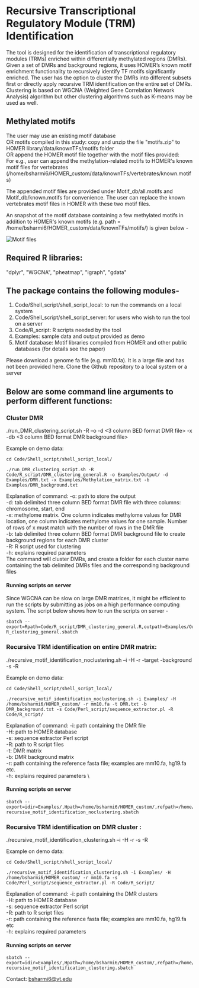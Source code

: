 # Recursive Transcriptional Regulatory Module (TRM) Identification
The tool is designed for the identification of transcriptional regulatory modules (TRMs) enriched within differentially methylated regions (DMRs). Given a set of DMRs and background regions, it uses HOMER’s known motif enrichment functionality to recursively identify TF motifs significantly enriched. The user has the option to cluster the DMRs into different subsets first or directly apply recursive TRM identification on the entire set of DMRs. Clustering is based on WGCNA (Weighted Gene Correlation Network Analysis) algorithm but other clustering algorithms such as K-means may be used as well. 

## Methylated motifs
The user may use an existing motif database \
OR motifs compiled in this study: copy and unzip the file "motifs.zip" to HOMER library/data/knownTFs/motifs folder \
OR append the HOMER motif file together with the motif files provided: \
For e.g., user can append the methylation-related motifs to HOMER's known motif files for vertebrates \
(/home/bsharmi6/HOMER_custom/data/knownTFs/vertebrates/known.motifs) 

The appended motif files are provided under Motif_db/all.motifs and Motif_db/known.motifs for convenience. The user can replace the known vertebrates motif files in HOMER with these two motif files. 

An snapshot of the motif database containing a few methylated motifs in addition to HOMER's known motifs (e.g. path = /home/bsharmi6/HOMER_custom/data/knownTFs/motifs/) is given below - 

![Motif files](https://github.com/BSharmi/TRM-identification/blob/master/Images/motif.png)

## Required R libraries: 
"dplyr", "WGCNA", "pheatmap", "igraph", "gdata"

## The package contains the following modules-
1.	Code/Shell_script/shell_script_local: to run the commands on a local system
2.	Code/Shell_script/shell_script_server: for users who wish to run the tool on a server
3.	Code/R_script: R scripts needed by the tool
4.	Examples: sample data and output provided as demo
5.	Motif database: Motif libraries compiled from HOMER and other public databases (for details see the paper)

Please download a genome fa file (e.g. mm10.fa). It is a large file and has not been provided here.
Clone the Github repository to a local system or a server

## Below are some command line arguments to perform different functions:

### Cluster DMR 

./run_DMR_clustering_script.sh -R <path to R script files> –o <path to output directory> -d <3 column BED format DMR file> -x <Methylome matrix> -db <3 column BED format DMR background file> 

Example on demo data:

```
cd Code/Shell_script/shell_script_local/ 

./run_DMR_clustering_script.sh -R Code/R_script/DMR_clustering_general.R -o Examples/Output/ -d Examples/DMR.txt -x Examples/Methylation_matrix.txt -b Examples/DMR_background.txt 
```

Explanation of command:
-o: path to store the output \
-d: tab delimited three column BED format DMR file with three columns: chromosome, start, end \
-x: methylome matrix. One column indicates methylome values for DMR location, one column indicates methylome values for one sample. Number of rows of x must match with the number of rows in the DMR file \
-b: tab delimited three column BED format DMR background file to create background regions for each DMR cluster \
-R: R script used for clustering \
-h: explains required parameters \
The command will cluster DMRs, and create a folder for each cluster name containing the tab delimited DMRs files and the corresponding background files

#### Running scripts on server

Since WGCNA can be slow on large DMR matrices, it might be efficient to run the scripts by submitting as jobs on a high performance computing system. The script below shows how to run the scripts on server -  

```
sbatch --export=Rpath=Code/R_script/DMR_clustering_general.R,outpath=Examples/Output/,x=Examples/Methylation_matrix.txt,dms=Examples/DMR.txt,dms_background=Examples/DMR_background.txt R_clustering_general.sbatch

```

### Recursive TRM identification on entire DMR matrix:

./recursive_motif_identification_noclustering.sh –i <path to input directory containing DMR files> -H <path to motif database> -r <fasta file> -target <DMR matrix> -background <DMR background matrix> -s <sequence extractor script> -R <path to R script files>

Example on demo data:

```
cd Code/Shell_script/shell_script_local/ 

./recursive_motif_identification_noclustering.sh -i Examples/ -H /home/bsharmi6/HOMER_custom/ -r mm10.fa -t DMR.txt -b DMR_background.txt -s Code/Perl_script/sequence_extractor.pl -R Code/R_script/
```

Explanation of command:
-i: path containing the DMR file \
-H: path to HOMER database \
-s: sequence extractor Perl script \
-R: path to R script files \
-t: DMR matrix \
-b: DMR background matrix \
-r: path containing the reference fasta file; examples are mm10.fa, hg19.fa etc. \
-h: explains required parameters \

#### Running scripts on server

```
sbatch --export=idir=Examples/,Hpath=/home/bsharmi6/HOMER_custom/,refpath=/home/bsharmi6/mm10bowtie2/mm10.fa,seqextractpath=Code/Perl_script/sequence_extractor.pl,Rpath=Code/R_script/,target=DMR.txt,background=DMR_background.txt recursive_motif_identification_noclustering.sbatch 
```


### Recursive TRM identification on DMR cluster :

./recursive_motif_identification_clustering.sh –i <path to input directory containing DMR clusters> -H <path to motif database> -r <fasta file> -s <sequence extractor script> -R <path to R script files>

Example on demo data:

```
cd Code/Shell_script/shell_script_local/ 

./recursive_motif_identification_clustering.sh -i Examples/ -H /home/bsharmi6/HOMER_custom/ -r mm10.fa -s Code/Perl_script/sequence_extractor.pl -R Code/R_script/
```

Explanation of command:
-i: path containing the DMR clusters \
-H: path to HOMER database  \
-s: sequence extractor Perl script \
-R: path to R script files \
-r: path containing the reference fasta file; examples are mm10.fa, hg19.fa etc \
-h: explains required parameters

#### Running scripts on server

```
sbatch --export=idir=Examples/,Hpath=/home/bsharmi6/HOMER_custom/,refpath=/home/bsharmi6/mm10bowtie2/mm10.fa,seqextractpath=Code/Perl_script/sequence_extractor.pl,Rpath=Code/R_script/ recursive_motif_identification_clustering.sbatch
```

Contact: bsharmi6@vt.edu

